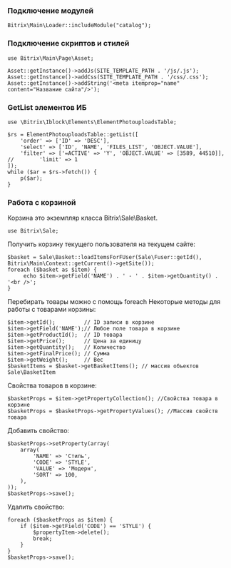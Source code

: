 <h3>Подключение модулей</h3>

    Bitrix\Main\Loader::includeModule("catalog");

<h3>Подключение скриптов и стилей</h3>

    use Bitrix\Main\Page\Asset; 

    Asset::getInstance()->addJs(SITE_TEMPLATE_PATH . '/js/.js'); 
    Asset::getInstance()->addCss(SITE_TEMPLATE_PATH . '/css/.css'); 
    Asset::getInstance()->addString('<meta itemprop="name" content="Название сайта"/>');

<h3>GetList элементов ИБ</h3>

    use \Bitrix\Iblock\Elements\ElementPhotouploadsTable;

    $rs = ElementPhotouploadsTable::getList([
        'order' => ['ID' => 'DESC'],
        'select' => ['ID', 'NAME', 'FILES_LIST', 'OBJECT.VALUE'],
        'filter' => ['=ACTIVE' => 'Y', 'OBJECT.VALUE' => [3589, 44510]],
    //        'limit' => 1
    ]);
    while ($ar = $rs->fetch()) {
        p($ar);
    }

<h3>Работа с корзиной</h3>

Корзина это экземпляр класса Bitrix\Sale\Basket.

    use Bitrix\Sale;
    
Получить корзину текущего пользователя на текущем сайте:

    $basket = Sale\Basket::loadItemsForFUser(Sale\Fuser::getId(), Bitrix\Main\Context::getCurrent()->getSite());
    foreach ($basket as $item) {
         echo $item->getField('NAME') . ' - ' . $item->getQuantity() . '<br />';
    }
    
Перебирать товары можно с помощь foreach
Некоторые методы для работы с товарами корзины:


    $item->getId();         // ID записи в корзине
    $item->getField('NAME');// Любое поле товара в корзине
    $item->getProductId();  // ID товара
    $item->getPrice();      // Цена за единицу
    $item->getQuantity();   // Количество
    $item->getFinalPrice(); // Сумма
    $item->getWeight();     // Вес
    $basketItems = $basket->getBasketItems(); // массив объектов Sale\BasketItem
    
Свойства товаров в корзине:
    
    $basketProps = $item->getPropertyCollection(); //Свойства товара в корзине
    $basketProps = $basketProps->getPropertyValues(); //Массив свойств товара
    
Добавить свойство:

    $basketProps->setProperty(array(
        array(
            'NAME' => 'Стиль',
            'CODE' => 'STYLE',
            'VALUE' => 'Модерн',
            'SORT' => 100,
        ),
    ));
    $basketProps->save();
    
Удалить свойство:

    foreach ($basketProps as $item) {
        if ($item->getField('CODE') == 'STYLE') {
            $propertyItem->delete();
            break;
        }
    }
    $basketProps->save();
